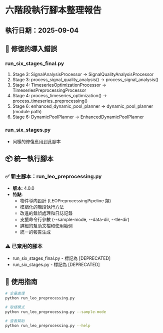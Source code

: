 # 六階段執行腳本整理報告

## 執行日期：2025-09-04

## 🔧 修復的導入錯誤

### run_six_stages_final.py
1. Stage 3: SignalAnalysisProcessor → SignalQualityAnalysisProcessor
2. Stage 3: process_signal_quality_analysis() → process_signal_analysis()
3. Stage 4: TimeseriesOptimizationProcessor → TimeseriesPreprocessingProcessor
4. Stage 4: process_timeseries_optimization() → process_timeseries_preprocessing()
5. Stage 6: enhanced_dynamic_pool_planner → dynamic_pool_planner (module path)
6. Stage 6: DynamicPoolPlanner → EnhancedDynamicPoolPlanner

### run_six_stages.py
- 同樣的修復應用到此腳本

## 📦 統一執行腳本

### ✅ 新主腳本：run_leo_preprocessing.py
- **版本**: 4.0.0
- **特點**:
  - 物件導向設計 (LEOPreprocessingPipeline 類)
  - 模組化的階段執行方法
  - 改進的錯誤處理和日誌記錄
  - 支援命令行參數 (--sample-mode, --data-dir, --tle-dir)
  - 詳細的幫助文檔和使用範例
  - 統一的報告生成

### ⚠️ 已棄用的腳本
- run_six_stages_final.py - 標記為 [DEPRECATED]
- run_six_stages.py - 標記為 [DEPRECATED]

## 🎯 使用指南

```bash
# 全量處理
python run_leo_preprocessing.py

# 取樣模式
python run_leo_preprocessing.py --sample-mode

# 查看幫助
python run_leo_preprocessing.py --help
```
